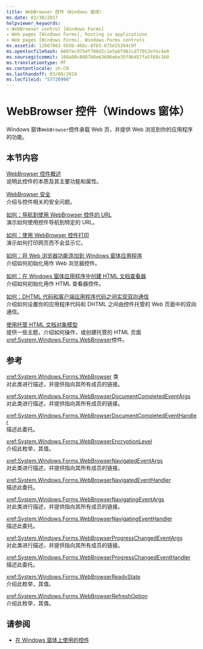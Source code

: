 ```yaml
---
title: WebBrowser 控件（Windows 窗体）
ms.date: 03/30/2017
helpviewer_keywords:
- WebBrowser control [Windows Forms]
- Web pages [Windows Forms], hosting in applications
- Web pages [Windows Forms], Windows Forms controls
ms.assetid: 12667861-5b5b-46bc-8fb5-675e25264c9f
ms.openlocfilehash: 6607ec9754f708d2c1e5abfd61cd77013efec4e0
ms.sourcegitcommit: 160a88c8087b0e63606e6e35f9bd57fa5f69c168
ms.translationtype: MT
ms.contentlocale: zh-CN
ms.lasthandoff: 03/09/2019
ms.locfileid: "57720990"
---
```

# <a name="webbrowser-control-windows-forms"></a>WebBrowser 控件（Windows 窗体）
Windows 窗体`WebBrowser`控件承载 Web 页，并提供 Web 浏览到你的应用程序的功能。  
  
## <a name="in-this-section"></a>本节内容  
 [WebBrowser 控件概述](webbrowser-control-overview.md)  
 说明此控件的本质及其主要功能和属性。  
  
 [WebBrowser 安全](webbrowser-security.md)  
 介绍与控件相关的安全问题。  
  
 [如何：导航到使用 WebBrowser 控件的 URL](how-to-navigate-to-a-url-with-the-webbrowser-control.md)  
 演示如何使用控件导航到特定的 URL。  
  
 [如何：使用 WebBrowser 控件打印](how-to-print-with-a-webbrowser-control.md)  
 演示如何打印网页而不会显示它。  
  
 [如何：将 Web 浏览器功能添加到 Windows 窗体应用程序](how-to-add-web-browser-capabilities-to-a-windows-forms-application.md)  
 介绍如何初始化用作 Web 浏览器控件。  
  
 [如何：在 Windows 窗体应用程序中创建 HTML 文档查看器](how-to-create-an-html-document-viewer-in-a-windows-forms-application.md)  
 介绍如何初始化用作 HTML 查看器控件。  
  
 [如何：DHTML 代码和客户端应用程序代码之间实现双向通信](implement-two-way-com-between-dhtml-and-client.md)  
 介绍如何设置你的应用程序代码和 DHTML 之间由控件托管的 Web 页面中的双向通信。  
  
 [使用托管 HTML 文档对象模型](using-the-managed-html-document-object-model.md)  
 提供一些主题，介绍如何操作，或创建托管的 HTML 页面<xref:System.Windows.Forms.WebBrowser>控件。  
  
## <a name="reference"></a>参考  
 <xref:System.Windows.Forms.WebBrowser> 类  
 对此类进行描述，并提供指向其所有成员的链接。  
  
 <xref:System.Windows.Forms.WebBrowserDocumentCompletedEventArgs>  
 对此类进行描述，并提供指向其所有成员的链接。  
  
 <xref:System.Windows.Forms.WebBrowserDocumentCompletedEventHandler>  
 描述此委托。  
  
 <xref:System.Windows.Forms.WebBrowserEncryptionLevel>  
 介绍此枚举，其值。  
  
 <xref:System.Windows.Forms.WebBrowserNavigatedEventArgs>  
 对此类进行描述，并提供指向其所有成员的链接。  
  
 <xref:System.Windows.Forms.WebBrowserNavigatedEventHandler>  
 描述此委托。  
  
 <xref:System.Windows.Forms.WebBrowserNavigatingEventArgs>  
 对此类进行描述，并提供指向其所有成员的链接。  
  
 <xref:System.Windows.Forms.WebBrowserNavigatingEventHandler>  
 描述此委托。  
  
 <xref:System.Windows.Forms.WebBrowserProgressChangedEventArgs>  
 对此类进行描述，并提供指向其所有成员的链接。  
  
 <xref:System.Windows.Forms.WebBrowserProgressChangedEventHandler>  
 描述此委托。  
  
 <xref:System.Windows.Forms.WebBrowserReadyState>  
 介绍此枚举，其值。  
  
 <xref:System.Windows.Forms.WebBrowserRefreshOption>  
 介绍此枚举，其值。  
  
## <a name="see-also"></a>请参阅
- [在 Windows 窗体上使用的控件](controls-to-use-on-windows-forms.md)

